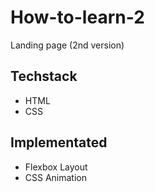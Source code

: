 # How-to-learn-2 
Landing page (2nd version)
## Techstack
* HTML
* CSS
## Implementated
* Flexbox Layout
* CSS Animation
